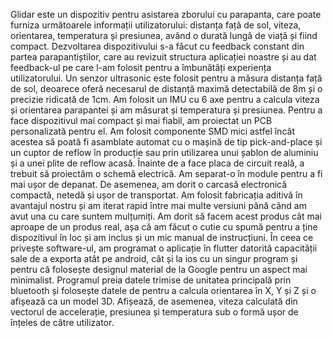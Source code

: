 Glidar este un dispozitiv pentru asistarea zborului cu parapanta, care poate furniza următoarele informații utilizatorului: distanța față de sol, viteza, orientarea, temperatura și presiunea, având o durată lungă de viață și fiind compact. Dezvoltarea dispozitivului s-a făcut cu feedback constant din partea parapantiștilor, care au revizuit structura aplicației noastre și au dat feedback-ul pe care l-am folosit pentru a îmbunătăți experiența utilizatorului. Un senzor ultrasonic este folosit pentru a măsura distanța față de sol, deoarece oferă necesarul de distanță maximă detectabilă de 8m și o precizie ridicată de 1cm. Am folosit un IMU cu 6 axe pentru a calcula viteza și orientarea parapantei și am măsurat și temperatura și presiunea. Pentru a face dispozitivul mai compact și mai fiabil, am proiectat un PCB personalizată pentru el. Am folosit componente SMD mici astfel încât acestea să poată fi asamblate automat cu o mașină de tip pick-and-place și un cuptor de reflow în producție sau prin utilizarea unui șablon de aluminiu și a unei plite de reflow acasă. Înainte de a face placa de circuit reală, a trebuit să proiectăm o schemă electrică. Am separat-o în module pentru a fi mai ușor de depanat. De asemenea, am dorit o carcasă electronică compactă, netedă și ușor de transportat. Am folosit fabricația aditivă în avantajul nostru și am iterat rapid între mai multe versiuni până când am avut una cu care suntem mulțumiți. Am dorit să facem acest produs cât mai aproape de un produs real, așa că am făcut o cutie cu spumă pentru a ține dispozitivul în loc și am inclus și un mic manual de instrucțiuni. În ceea ce privește software-ul, am programat o aplicație în flutter datorită capacității sale de a exporta atât pe android, cât și la ios cu un singur program și pentru că folosește designul material de la Google pentru un aspect mai minimalist. Programul preia datele trimise de unitatea principală prin bluetooth și folosește datele de pentru a calcula orientarea în X, Y și Z și o afișează ca un model 3D. Afișează, de asemenea, viteza calculată din vectorul de accelerație, presiunea și temperatura sub o formă ușor de înțeles de către utilizator.
